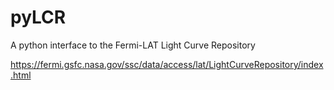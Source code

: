 # pyLCR

A python interface to the Fermi-LAT Light Curve Repository

https://fermi.gsfc.nasa.gov/ssc/data/access/lat/LightCurveRepository/index.html
